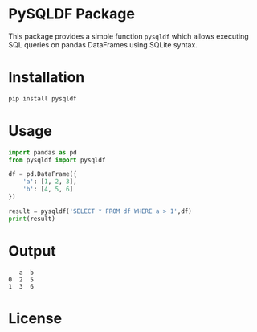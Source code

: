# PySQLDF Package

This package provides a simple function `pysqldf` which allows executing SQL queries on pandas DataFrames using SQLite syntax.

# Installation

```bash
pip install pysqldf
```

# Usage

```python
import pandas as pd
from pysqldf import pysqldf

df = pd.DataFrame({
    'a': [1, 2, 3],
    'b': [4, 5, 6]
})

result = pysqldf('SELECT * FROM df WHERE a > 1',df)
print(result)
```

# Output

```
   a  b
0  2  5
1  3  6
```

# License


